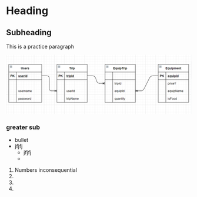 # Heading
## Subheading

This is a practice paragraph

![Sql Diagram](v1SqlDiagram.PNG)
### greater sub
- bullet
- jfjfj
    - jfjfj
    - 
1. Numbers inconsequential
1. 
2. 
1. 
